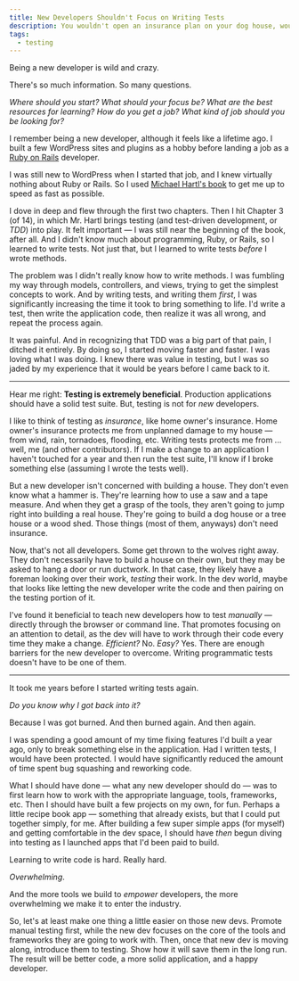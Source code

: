```yaml
---
title: New Developers Shouldn't Focus on Writing Tests
description: You wouldn't open an insurance plan on your dog house, would you?
tags:
  - testing
---
```


Being a new developer is wild and crazy.

There's so much information. So many questions.

_Where should you start? What should your focus be? What are the best resources for learning? How do you get a job? What kind of job should you be looking for?_

I remember being a new developer, although it feels like a lifetime ago. I built a few WordPress sites and plugins as a hobby before landing a job as a [Ruby on Rails](https://rubyonrails.org/) developer.

I was still new to WordPress when I started that job, and I knew virtually nothing about Ruby or Rails. So I used [Michael Hartl's book](https://www.railstutorial.org/book) to get me up to speed as fast as possible.

I dove in deep and flew through the first two chapters. Then I hit Chapter 3 (of 14), in which Mr. Hartl brings testing (and test-driven development, or _TDD_) into play. It felt important — I was still near the beginning of the book, after all. And I didn't know much about programming, Ruby, or Rails, so I learned to write tests. Not just that, but I learned to write tests _before_ I wrote methods.

The problem was I didn't really know how to write methods. I was fumbling my way through models, controllers, and views, trying to get the simplest concepts to work. And by writing tests, and writing them _first_, I was significantly increasing the time it took to bring something to life. I'd write a test, then write the application code, then realize it was all wrong, and repeat the process again.

It was painful. And in recognizing that TDD was a big part of that pain, I ditched it entirely. By doing so, I started moving faster and faster. I was loving what I was doing. I knew there was value in testing, but I was so jaded by my experience that it would be years before I came back to it.

---

Hear me right: **Testing is extremely beneficial**. Production applications should have a solid test suite. But, testing is not for _new_ developers.

I like to think of testing as _insurance_, like home owner's insurance. Home owner's insurance protects me from unplanned damage to my house — from wind, rain, tornadoes, flooding, etc. Writing tests protects me from ... well, me (and other contributors). If I make a change to an application I haven't touched for a year and then run the test suite, I'll know if I broke something else (assuming I wrote the tests well).

But a new developer isn't concerned with building a house. They don't even know what a hammer is. They're learning how to use a saw and a tape measure. And when they get a grasp of the tools, they aren't going to jump right into building a real house. They're going to build a dog house or a tree house or a wood shed. Those things (most of them, anyways) don't need insurance.

Now, that's not all developers. Some get thrown to the wolves right away. They don't necessarily have to build a house on their own, but they may be asked to hang a door or run ductwork. In that case, they likely have a foreman looking over their work, _testing_ their work. In the dev world, maybe that looks like letting the new developer write the code and then pairing on the testing portion of it.

I've found it beneficial to teach new developers how to test _manually_ — directly through the browser or command line. That promotes focusing on an attention to detail, as the dev will have to work through their code every time they make a change. _Efficient?_ No. _Easy?_ Yes. There are enough barriers for the new developer to overcome. Writing programmatic tests doesn't have to be one of them.

---

It took me years before I started writing tests again.

_Do you know why I got back into it?_

Because I was got burned. And then burned again. And then again.

I was spending a good amount of my time fixing features I'd built a year ago, only to break something else in the application. Had I written tests, I would have been protected. I would have significantly reduced the amount of time spent bug squashing and reworking code.

What I should have done — what any new developer should do — was to first learn how to work with the appropriate language, tools, frameworks, etc. Then I should have built a few projects on my own, for fun. Perhaps a little recipe book app — something that already exists, but that I could put together simply, for me. After building a few super simple apps (for myself) and getting comfortable in the dev space, I should have _then_ begun diving into testing as I launched apps that I'd been paid to build.

Learning to write code is hard. Really hard.

_Overwhelming_.

And the more tools we build to _empower_ developers, the more overwhelming we make it to enter the industry.

So, let's at least make one thing a little easier on those new devs. Promote manual testing first, while the new dev focuses on the core of the tools and frameworks they are going to work with. Then, once that new dev is moving along, introduce them to testing. Show how it will save them in the long run. The result will be better code, a more solid application, and a happy developer.
